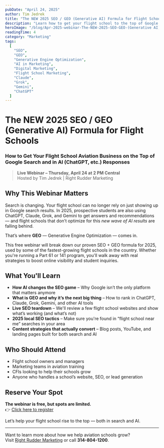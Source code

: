```yaml
---
pubDate: "April 24, 2025"
author: Tim Jedrek
title: "The NEW 2025 SEO / GEO (Generative AI) Formula for Flight Schools"
description: "Learn how to get your flight school to the top of Google Search and AI results like ChatGPT, Claude, Grok, and Gemini. Join our upcoming webinar to discover the latest SEO and GEO (Generative Engine Optimization) strategies for 2025."
heroImage: "/blog/Apr-2025-webinar-The-NEW-2025-SEO-GEO-(Generative AI)-Formula-for-Flight-Schools.webp"
readingTime: 4
category: "Marketing"
tags:
  [
    "SEO",
    "GEO",
    "Generative Engine Optimization",
    "AI in Marketing",
    "Digital Marketing",
    "Flight School Marketing",
    "Claude",
    "Grok",
    "Gemini",
    "ChatGPT"
  ]
---
```


# The NEW 2025 SEO / GEO (Generative AI) Formula for Flight Schools  
### How to Get Your Flight School Aviation Business on the Top of Google Search and in AI (ChatGPT, etc.) Responses

> **Live Webinar – Thursday, April 24 at 2 PM Central**  
> Hosted by Tim Jedrek | Right Rudder Marketing

## Why This Webinar Matters

Search is changing. Your flight school can no longer rely on just showing up in Google search results. In 2025, prospective students are also using ChatGPT, Claude, Grok, and Gemini to get answers and recommendations — and flight schools that don’t optimize for this *new wave of AI results* are falling behind.

That’s where **GEO** — Generative Engine Optimization — comes in.

This free webinar will break down our proven SEO + GEO formula for 2025, used by some of the fastest-growing flight schools in the country. Whether you're running a Part 61 or 141 program, you'll walk away with real strategies to boost online visibility and student inquiries.

## What You'll Learn

- **How AI changes the SEO game** – Why Google isn’t the only platform that matters anymore
- **What is GEO and why it’s the next big thing** – How to rank in ChatGPT, Claude, Grok, Gemini, and other AI tools
- **Live SEO teardown** – We'll review a few flight school websites and show what’s working (and what’s not)
- **2025 local SEO tactics** – Make sure you're found in “flight school near me” searches in your area
- **Content strategies that actually convert** – Blog posts, YouTube, and landing pages built for both search and AI

## Who Should Attend

- Flight school owners and managers
- Marketing teams in aviation training
- CFIs looking to help their schools grow
- Anyone who handles a school’s website, SEO, or lead generation

## Reserve Your Spot

**The webinar is free, but spots are limited.**  
👉 [Click here to register](https://rightruddermarketing.com/webinars/the-new-2025-seo-formula-for-flight-schools/)

Let’s help your flight school rise to the top — both in search and AI.

---

Want to learn more about how we help aviation schools grow?  
Visit [Right Rudder Marketing](https://rightruddermarketing.com) or call **314-804-1200**.
